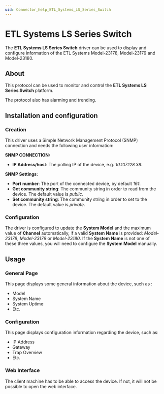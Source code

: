 ```yaml
---
uid: Connector_help_ETL_Systems_LS_Series_Switch
---
```


# ETL Systems LS Series Switch

The **ETL Systems LS Series Switch** driver can be used to display and configure information of the ETL Systems Model-23178, Model-23179 and Model-23180.

## About

This protocol can be used to monitor and control the **ETL Systems LS Series Switch** platform.

The protocol also has alarming and trending.

## Installation and configuration

### Creation

This driver uses a Simple Network Management Protocol (SNMP) connection and needs the following user information:

**SNMP CONNECTION:**

- **IP Address/host**: The polling IP of the device, e.g. *10.107.128.38*.

**SNMP Settings:**

- **Port number**: The port of the connected device, by default *161*.
- **Get community string**: The community string in order to read from the device. The default value is *public*.
- **Set community string**: The community string in order to set to the device. The default value is *private*.

### Configuration

The driver is configured to update the **System Model** and the maximum value of **Channel** automatically, if a valid **System Name** is provided: *Model-23178*, *Model-23179* or *Model-23180*. If the **System Name** is not one of these three values, you will need to configure the **System Model** manually.

## Usage

### General Page

This page displays some general information about the device, such as :

- Model
- System Name
- System Uptime
- Etc.

### Configuration

This page displays configuration information regarding the device, such as:

- IP Address
- Gateway
- Trap Overview
- Etc.

### Web Interface

The client machine has to be able to access the device. If not, it will not be possible to open the web interface.
